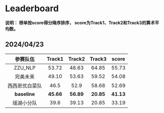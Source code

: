 # Leaderboard

**说明：  榜单按score得分降序排序， score为Track1、Track2和Track3的算术平均数。**

## 2024/04/23 

|    参赛队伍    |  Track1   |  Track2   |  Track3   |  score  |
| :------------: | :-------: | :-------: | :-------: | :-------: |
|    ZZU_NLP    |   53.72   |   48.63   |   64.85   |   55.73   |
|    完美未来    |   49.10   |   53.63   |   59.52   |   54.08   |
| 西西恩优白菜队 |   46.5   |   52.9   |   58.68   |   52.69   |
|  **baseline**  | **45.66** | **56.89** | **20.85** | **41.13** |
|   瑶湖小分队   |   39.6   |   39.13   |   20.85   |   33.19   |
